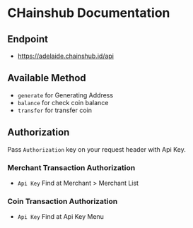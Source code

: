 # CHainshub Documentation

## Endpoint
- https://adelaide.chainshub.id/api

## Available Method 
- `generate` for Generating Address
- `balance` for check coin balance
- `transfer` for transfer coin

## Authorization
Pass `Authorization` key on your request header with Api Key.

### Merchant Transaction Authorization 
- `Api Key` Find at Merchant > Merchant List

### Coin Transaction Authorization
- `Api Key` Find at Api Key Menu

